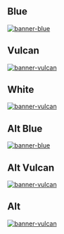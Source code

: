 ## Blue

[
  ![banner-blue](blue/aplazame-banner-blue-728x90-2x-1456x180.png)
](./blue/#readme)

## Vulcan

[
  ![banner-vulcan](vulcan/aplazame-banner-vulcan-728x90-2x-1456x180.png)
](./vulcan/#readme)

## White

[
  ![banner-vulcan](white/aplazame-banner-white-728x90-2x-1456x180.png)
](./white/#readme)

## Alt Blue

[
  ![banner-blue](alt-blue/aplazame-banner-alt-blue-728x90-2x-1456x180.png)
](./alt-blue/#readme)

## Alt Vulcan

[
  ![banner-vulcan](alt-vulcan/aplazame-banner-alt-vulcan-728x90-2x-1456x180.png)
](./alt-vulcan/#readme)

## Alt

[
  ![banner-vulcan](alt/aplazame-banner-alt-728x90-2x-1456x180.png)
](./alt/#readme)
